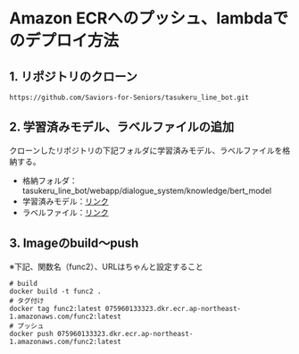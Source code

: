 # Amazon ECRへのプッシュ、lambdaでのデプロイ方法
## 1. リポジトリのクローン
```
https://github.com/Saviors-for-Seniors/tasukeru_line_bot.git
```

## 2. 学習済みモデル、ラベルファイルの追加
クローンしたリポジトリの下記フォルダに学習済みモデル、ラベルファイルを格納する。
+ 格納フォルダ：tasukeru_line_bot/webapp/dialogue_system/knowledge/bert_model
+ 学習済みモデル：[リンク](https://drive.google.com/drive/folders/1PSQrWhFNUZO6z-a3vzk9p6g1q13l3OiX)
+ ラベルファイル：[リンク](https://drive.google.com/drive/folders/16mpuQw_p3l3VMaeVDNiLuue2Dmq3PqFq)

## 3. Imageのbuild〜push

※下記、関数名（func2）、URLはちゃんと設定すること
```
# build
docker build -t func2 .
# タグ付け
docker tag func2:latest 075960133323.dkr.ecr.ap-northeast-1.amazonaws.com/func2:latest
# プッシュ
docker push 075960133323.dkr.ecr.ap-northeast-1.amazonaws.com/func2:latest
```